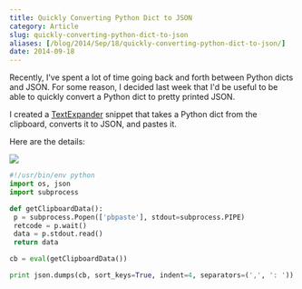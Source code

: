 ```yaml
---
title: Quickly Converting Python Dict to JSON
category: Article
slug: quickly-converting-python-dict-to-json
aliases: [/blog/2014/Sep/18/quickly-converting-python-dict-to-json/]
date: 2014-09-18
---
```


Recently, I've spent a lot of time going back and forth between Python dicts and JSON. For some reason, I decided last week that I'd be useful to be able to quickly convert a Python dict to pretty printed JSON.

I created a [TextExpander](http://smilesoftware.com/TextExpander/index.html) snippet that takes a Python dict from the clipboard, converts it to JSON, and pastes it.

Here are the details:

![](/uploads/2014/09/textexpander.png)

```python
#!/usr/bin/env python
import os, json
import subprocess

def getClipboardData():
 p = subprocess.Popen(['pbpaste'], stdout=subprocess.PIPE)
 retcode = p.wait()
 data = p.stdout.read()
 return data

cb = eval(getClipboardData())

print json.dumps(cb, sort_keys=True, indent=4, separators=(',', ': '))
```
